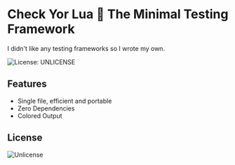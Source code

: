 # Check Yor Lua 🔎 The Minimal Testing Framework

I didn't like any testing frameworks so I wrote my own.

![License: UNLICENSE](https://img.shields.io/badge/License-UNLICENSE-blue.svg)

## Features

- Single file, efficient and portable
- Zero Dependencies
- Colored Output

## License

![Unlicense](https://github.com/Sieep-Coding/Check-Your-Lua/blob/main/LICENSE)